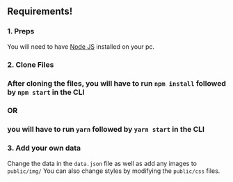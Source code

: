 ## Requirements!
### 1. Preps
You will need to have <a href="https://nodejs.org/">Node JS</a> installed on your pc. 

### 2. Clone Files
### After cloning the files, you will have to run ```npm install``` followed by ```npm start``` in the CLI
### OR
### you will have to run ```yarn``` followed by ```yarn start``` in the CLI
### 3. Add your own data 
Change the data in the ```data.json``` file as well as add any images to ```public/img/```
You can also change styles by modifying the ```public/css``` files.
